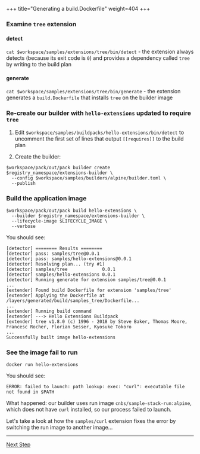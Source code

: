 +++
title="Generating a build.Dockerfile"
weight=404
+++

### Examine `tree` extension

#### detect

`cat $workspace/samples/extensions/tree/bin/detect` - the extension always detects (because its exit code is `0`) and provides a dependency
  called `tree` by writing to the build plan

#### generate

`cat $workspace/samples/extensions/tree/bin/generate` - the extension generates a `build.Dockerfile` that installs `tree` on the builder
  image

### Re-create our builder with `hello-extensions` updated to require `tree`

1. Edit `$workspace/samples/buildpacks/hello-extensions/bin/detect` to uncomment the first set of lines that
  output `[[requires]]` to the build plan

2. Create the builder:

```
$workspace/pack/out/pack builder create $registry_namespace/extensions-builder \
  --config $workspace/samples/builders/alpine/builder.toml \
  --publish
```

### Build the application image

```
$workspace/pack/out/pack build hello-extensions \
  --builder $registry_namespace/extensions-builder \
  --lifecycle-image $LIFECYCLE_IMAGE \
  --verbose
```

You should see:

```
[detector] ======== Results ========
[detector] pass: samples/tree@0.0.1
[detector] pass: samples/hello-extensions@0.0.1
[detector] Resolving plan... (try #1)
[detector] samples/tree             0.0.1
[detector] samples/hello-extensions 0.0.1
[detector] Running generate for extension samples/tree@0.0.1
...
[extender] Found build Dockerfile for extension 'samples/tree'
[extender] Applying the Dockerfile at /layers/generated/build/samples_tree/Dockerfile...
...
[extender] Running build command
[extender] ---> Hello Extensions Buildpack
[extender] tree v1.8.0 (c) 1996 - 2018 by Steve Baker, Thomas Moore, Francesc Rocher, Florian Sesser, Kyosuke Tokoro
...
Successfully built image hello-extensions
```

### See the image fail to run

`docker run hello-extensions`

You should see:

```
ERROR: failed to launch: path lookup: exec: "curl": executable file not found in $PATH
```

What happened: our builder uses run image `cnbs/sample-stack-run:alpine`, which does not have `curl` installed, so our
  process failed to launch.

Let's take a look at how the `samples/curl` extension fixes the error by switching the run image to another image...

<!--+ if false+-->
---

<a href="/docs/extension-author-guide/create-extension/run-dockerfile" class="button bg-pink">Next Step</a>
<!--+ end +-->

